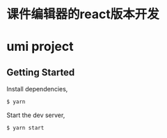 # 课件编辑器的react版本开发
# umi project

## Getting Started

Install dependencies,

```bash
$ yarn
```

Start the dev server,

```bash
$ yarn start
```